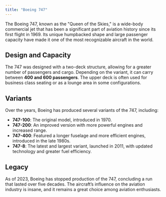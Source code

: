 ```yaml
---
title: "Boeing 747"
---
```


The Boeing 747, known as the "Queen of the Skies," is a wide-body commercial jet that has been a significant part of aviation history since its first flight in 1969. Its unique humpbacked shape and large passenger capacity have made it one of the most recognizable aircraft in the world.

## Design and Capacity

The 747 was designed with a two-deck structure, allowing for a greater number of passengers and cargo. Depending on the variant, it can carry between **400 and 600 passengers**. The upper deck is often used for business class seating or as a lounge area in some configurations.

## Variants

Over the years, Boeing has produced several variants of the 747, including:

- **747-100**: The original model, introduced in 1970.
- **747-200**: An improved version with more powerful engines and increased range.
- **747-400**: Featured a longer fuselage and more efficient engines, introduced in the late 1980s.
- **747-8**: The latest and largest variant, launched in 2011, with updated technology and greater fuel efficiency.

## Legacy

As of 2023, Boeing has stopped production of the 747, concluding a run that lasted over five decades. The aircraft’s influence on the aviation industry is insane, and it remains a great choice among aviation enthusiasts.